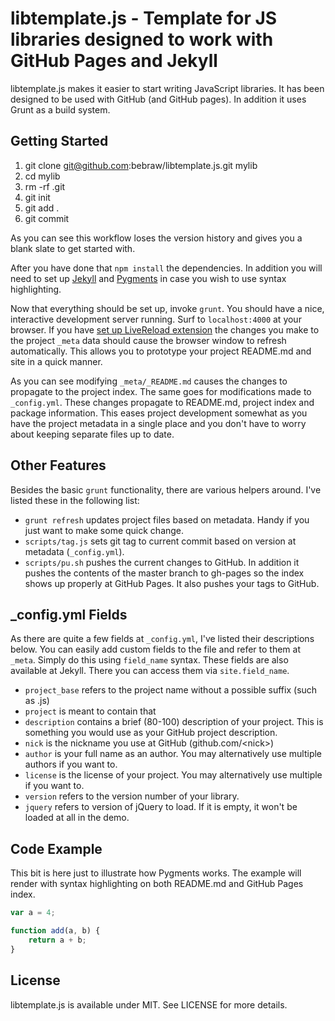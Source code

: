 # libtemplate.js - Template for JS libraries designed to work with GitHub Pages and Jekyll

libtemplate.js makes it easier to start writing JavaScript libraries. It has been
designed to be used with GitHub (and GitHub pages). In addition it uses Grunt
as a build system.

## Getting Started

1. git clone git@github.com:bebraw/libtemplate.js.git mylib
2. cd mylib
3. rm -rf .git
4. git init
5. git add .
6. git commit

As you can see this workflow loses the version history and gives you a blank
slate to get started with.

After you have done that `npm install` the dependencies. In addition you will
need to set up [Jekyll](https://github.com/mojombo/jekyll) and
[Pygments](http://pygments.org/) in case you wish to use syntax highlighting.

Now that everything should be set up, invoke `grunt`. You should have a nice,
interactive development server running. Surf to `localhost:4000` at your browser.
If you have [set up LiveReload 
extension](http://feedback.livereload.com/knowledgebase/articles/86242-how-do-i-install-and-use-the-browser-extensions-)
the changes you make to the project `_meta` data should cause the browser
window to refresh automatically. This allows you to prototype your project
README.md and site in a quick manner.

As you can see modifying `_meta/_README.md` causes the changes to propagate to
the project index. The same goes for modifications made to `_config.yml`. These
changes propagate to README.md, project index and package information. This
eases project development somewhat as you have the project metadata in a single
place and you don't have to worry about keeping separate files up to date.

## Other Features

Besides the basic `grunt` functionality, there are various helpers around. I've
listed these in the following list:

* `grunt refresh` updates project files based on metadata. Handy if you just
want to make some quick change.
* `scripts/tag.js` sets git tag to current commit based on version at metadata
(`_config.yml`).
* `scripts/pu.sh` pushes the current changes to GitHub. In addition it pushes
the contents of the master branch to gh-pages so the index shows up properly at
GitHub Pages. It also pushes your tags to GitHub.

## \_config.yml Fields

As there are quite a few fields at `_config.yml`, I've listed their
descriptions below. You can easily add custom fields to the file and refer to
them at `_meta`. Simply do this using `field_name` syntax. These fields
are also available at Jekyll. There you can access them via `site.field_name`.

* `project_base` refers to the project name without a possible suffix (such as .js)
* `project` is meant to contain that
* `description` contains a brief (80-100) description of your project. This is
something you would use as your GitHub project description.
* `nick` is the nickname you use at GitHub (github.com/&lt;nick&gt;)
* `author` is your full name as an author. You may alternatively use multiple
authors if you want to.
* `license` is the license of your project. You may alternatively use multiple
if you want to.
* `version` refers to the version number of your library.
* `jquery` refers to version of jQuery to load. If it is empty, it won't
be loaded at all in the demo.

## Code Example

This bit is here just to illustrate how Pygments works. The example will render
with syntax highlighting on both README.md and GitHub Pages index.

``` js
var a = 4;

function add(a, b) {
    return a + b;
}
```

## License

libtemplate.js is available under MIT. See LICENSE for more details.
